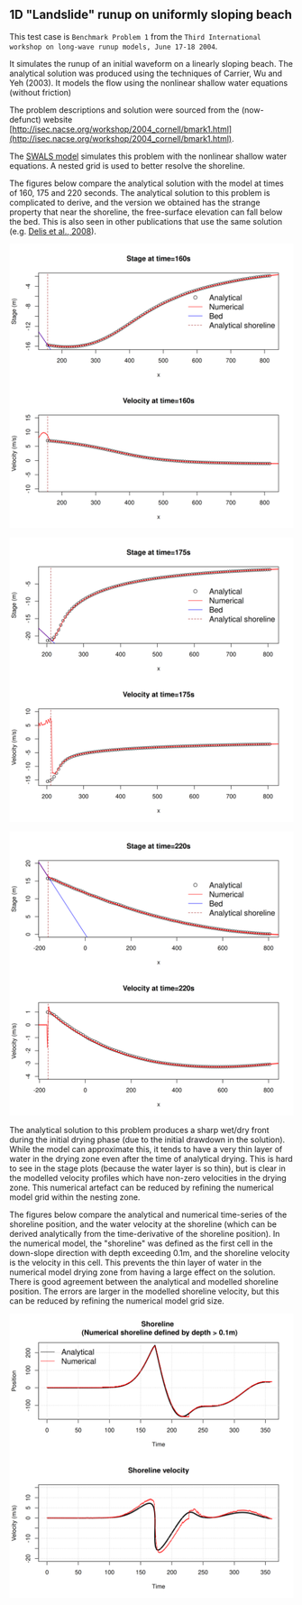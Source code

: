 ## 1D "Landslide" runup on uniformly sloping beach

This test case is `Benchmark Problem 1` from the `Third International workshop on long-wave runup models, June 17-18 2004`. 

It simulates the runup of an initial waveform on a linearly sloping beach. The analytical solution was produced
using the techniques of Carrier, Wu and Yeh (2003). It models the flow using the nonlinear shallow water equations (without friction)

The problem descriptions and solution were sourced from the (now-defunct) website [http://isec.nacse.org/workshop/2004_cornell/bmark1.html](http://isec.nacse.org/workshop/2004_cornell/bmark1.html).

The [SWALS model](benchmark_problem1.f90) simulates this problem with the nonlinear shallow water equations. A nested grid is used to better resolve the shoreline.

The figures below compare the analytical solution with the model at times of 160, 175 and 220 seconds. The analytical solution to this problem is complicated to derive, and the version we obtained has the strange property that near the shoreline, the free-surface elevation can fall below the bed. This is also seen in other publications that use the same solution (e.g. [Delis et al., 2008](https://onlinelibrary.wiley.com/doi/10.1002/fld.1537)). 

![Stage and velocity near the shoreline at time 160s](Snapshot_near_shoreline_time_160.png)


![Stage and velocity near the shoreline at time 175s](Snapshot_near_shoreline_time_175.png)


![Stage and velocity near the shoreline at time 220s](Snapshot_near_shoreline_time_220.png)

The analytical solution to this problem produces a sharp wet/dry front during the initial drying phase (due to the initial drawdown in the solution). While the model can approximate this, it tends to have a very thin layer of water in the drying zone even after the time of analytical drying. This is hard to see in the stage plots (because the water layer is so thin), but is clear in the modelled velocity profiles which have non-zero velocities in the drying zone. This numerical artefact can be reduced by refining the numerical model grid within the nesting zone.

The figures below compare the analytical and numerical time-series of the shoreline position, and the water velocity at the shoreline (which can be derived analytically from the time-derivative of the shoreline position). In the numerical model, the "shoreline" was defined as the first cell in the down-slope direction with depth exceeding 0.1m, and the shoreline velocity is the velocity in this cell. This prevents the thin layer of water in the numerical model drying zone from having a large effect on the solution. There is good agreement between the analytical and modelled shoreline position. The errors are larger in the modelled shoreline velocity, but this can be reduced by refining the numerical model grid size.

![Time-series of the shoreline position (top), and velocity at the shoreline (bottom)](Shoreline_timeseries.png)
